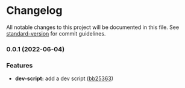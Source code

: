 # Changelog

All notable changes to this project will be documented in this file. See [standard-version](https://github.com/conventional-changelog/standard-version) for commit guidelines.

### 0.0.1 (2022-06-04)


### Features

* **dev-script:** add a dev script ([bb25363](https://github.com/andresmunozit/ts-node-base-application/commit/bb253634a577015f1f26e6909a1a2fbc84131f3e))
